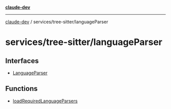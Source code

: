 [**claude-dev**](../../../README.md)

***

[claude-dev](../../../README.md) / services/tree-sitter/languageParser

# services/tree-sitter/languageParser

## Interfaces

- [LanguageParser](interfaces/LanguageParser.md)

## Functions

- [loadRequiredLanguageParsers](functions/loadRequiredLanguageParsers.md)
